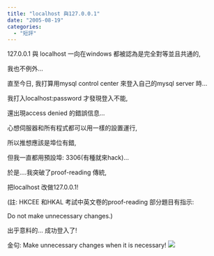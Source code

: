 ```yaml
---
title: "localhost 與127.0.0.1"
date: "2005-08-19"
categories: 
  - "短評"
---
```


127.0.0.1 與 localhost 一向在windows 都被認為是完全對等並且共通的,

我也不例外...

直至今日, 我打算用mysql control center 來登入自己的mysql server 時...

我打入localhost:password 才發現登入不能,

還出現access denied 的錯誤信息...

心想伺服器和所有程式都可以用一樣的設置運行,

所以推想應該是埠位有錯,

但我一直都用預設埠: 3306(有種就來hack)...

於是....我突破了proof-reading 傳統,

把localhost 改做127.0.0.1!

(註: HKCEE 和HKAL 考試中英文卷的proof-reading 部分題目有指示:

Do not make unnecessary changes.)

出乎意料的... 成功登入了!

金句: Make unnecessary changes when it is necessary! ![](images/umbrella.gif)
